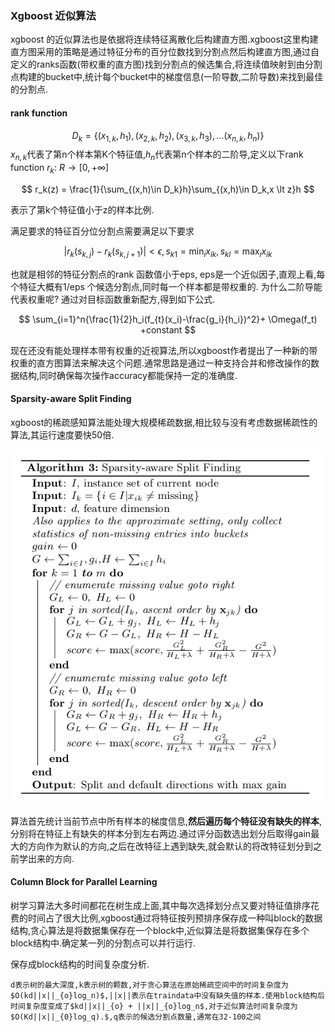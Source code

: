 ###  Xgboost 近似算法

xgboost 的近似算法也是依据将连续特征离散化后构建直方图.xgboost这里构建直方图采用的策略是通过特征分布的百分位数找到分割点然后构建直方图,通过自定义的ranks函数(带权重的直方图)找到分割点的候选集合,将连续值映射到由分割点构建的bucket中,统计每个bucket中的梯度信息(一阶导数,二阶导数)来找到最佳的分割点.

#### rank function
$$
D_k = \lbrace (x_{1,k},h_1),(x_{2,k},h_2),(x_{3,k},h_3),...(x_{n,k},h_n) \rbrace
$$
$x_{n,k}$代表了第n个样本第K个特征值,$h_n$代表第n个样本的二阶导,定义以下rank function $r_k$: $R \to [0,+∞]$

$$
r_k(z) = \frac{1}{\sum_{(x,h)\in D_k}h}\sum_{(x,h)\in D_k,x \lt z}h
$$

表示了第k个特征值小于z的样本比例.

满足要求的特征百分位分割点需要满足以下要求

$$
 \left |r_k(s_{k,j})-r_k(s_{k,j+1}) \right| \lt \epsilon ,s_{k1} = \min_i{x_{ik}},s_{kl}=\max_i{x_{ik}}
 $$

也就是相邻的特征分割点的rank 函数值小于eps, eps是一个近似因子,直观上看,每个特征大概有1/eps 个候选分割点,同时每一个样本都是带权重的. 为什么二阶导能代表权重呢? 通过对目标函数重新配方,得到如下公式.

$$
\sum_{i=1}^n{\frac{1}{2}h_i(f_{t}(x_i)-\frac{g_i}{h_i})^2}+ \Omega(f_t) +constant
$$

现在还没有能处理样本带有权重的近视算法,所以xgboost作者提出了一种新的带权重的直方图算法来解决这个问题.通常思路是通过一种支持合并和修改操作的数据结构,同时确保每次操作accuracy都能保持一定的准确度.


#### Sparsity-aware Split Finding

xgboost的稀疏感知算法能处理大规模稀疏数据,相比较与没有考虑数据稀疏性的算法,其运行速度要快50倍.

<img src='https://github.com/seyoulala/Basic-Algorithm/blob/master/picture/xgboost.png'>

算法首先统计当前节点中所有样本的梯度信息,**然后遍历每个特征没有缺失的样本**,分别将在特征上有缺失的样本分到左右两边.通过评分函数选出划分后取得gain最大的方向作为默认的方向,之后在改特征上遇到缺失,就会默认的将改特征划分到之前学出来的方向.

#### Column Block for Parallel Learning

树学习算法大多时间都花在树生成上面,其中每次选择划分点又要对特征值排序花费的时间占了很大比例,xgboost通过将特征按列预排序保存成一种叫block的数据结构,贪心算法是将数据集保存在一个block中,近似算法是将数据集保存在多个block结构中.确定某一列的分割点可以并行运行.

保存成block结构的时间复杂度分析.

```
d表示树的最大深度,k表示树的颗数,对于贪心算法在原始稀疏空间中的时间复杂度为$O(kd||x||_{o}log_n)$,||x||表示在traindata中没有缺失值的样本.使用block结构后时间复杂度变成了$kd||x||_{o} + ||x||_{o}log_n$,对于近似算法时间复杂度为$O(Kd||x||_{0}log_q).$,q表示的候选分割点数量,通常在32-100之间
```
